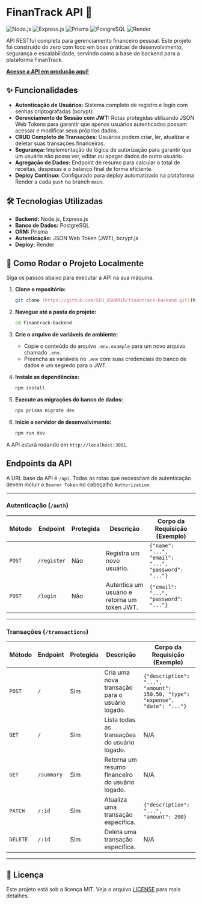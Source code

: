 # FinanTrack API 💸

![Node.js](https://img.shields.io/badge/Node.js-339933?style=for-the-badge&logo=nodedotjs&logoColor=white)
![Express.js](https://img.shields.io/badge/Express.js-000000?style=for-the-badge&logo=express&logoColor=white)
![Prisma](https://img.shields.io/badge/Prisma-2D3748?style=for-the-badge&logo=prisma&logoColor=white)
![PostgreSQL](https://img.shields.io/badge/PostgreSQL-4169E1?style=for-the-badge&logo=postgresql&logoColor=white)
![Render](https://img.shields.io/badge/Render-46E3B7?style=for-the-badge&logo=render&logoColor=white)

API RESTful completa para gerenciamento financeiro pessoal. Este projeto foi construído do zero com foco em boas práticas de desenvolvimento, segurança e escalabilidade, servindo como a base de backend para a plataforma FinanTrack.

**[Acesse a API em produção aqui!](https://finantrack-backend-q2oq.onrender.com/api/health)**

## ✨ Funcionalidades

- **Autenticação de Usuários:** Sistema completo de registro e login com senhas criptografadas (bcrypt).
- **Gerenciamento de Sessão com JWT:** Rotas protegidas utilizando JSON Web Tokens para garantir que apenas usuários autenticados possam acessar e modificar seus próprios dados.
- **CRUD Completo de Transações:** Usuários podem criar, ler, atualizar e deletar suas transações financeiras.
- **Segurança:** Implementação de lógica de autorização para garantir que um usuário não possa ver, editar ou apagar dados de outro usuário.
- **Agregação de Dados:** Endpoint de resumo para calcular o total de receitas, despesas e o balanço final de forma eficiente.
- **Deploy Contínuo:** Configurado para deploy automatizado na plataforma Render a cada `push` na branch `main`.

## 🛠️ Tecnologias Utilizadas

- **Backend:** Node.js, Express.js
- **Banco de Dados:** PostgreSQL
- **ORM:** Prisma
- **Autenticação:** JSON Web Token (JWT), bcrypt.js
- **Deploy:** Render

## 🚀 Como Rodar o Projeto Localmente

Siga os passos abaixo para executar a API na sua máquina.

1.  **Clone o repositório:**
    ```bash
    git clone [https://github.com/SEU_USUARIO/finantrack-backend.git](https://github.com/SEU_USUARIO/finantrack-backend.git)
    ```

2.  **Navegue até a pasta do projeto:**
    ```bash
    cd finantrack-backend
    ```

3.  **Crie o arquivo de variáveis de ambiente:**
    - Copie o conteúdo do arquivo `.env.example` para um novo arquivo chamado `.env`.
    - Preencha as variáveis no `.env` com suas credenciais do banco de dados e um segredo para o JWT.

4.  **Instale as dependências:**
    ```bash
    npm install
    ```

5.  **Execute as migrações do banco de dados:**
    ```bash
    npx prisma migrate dev
    ```

6.  **Inicie o servidor de desenvolvimento:**
    ```bash
    npm run dev
    ```

A API estará rodando em `http://localhost:3001`.

## Endpoints da API

A URL base da API é `/api`. Todas as rotas que necessitam de autenticação devem incluir o `Bearer Token` no cabeçalho `Authorization`.

---

### Autenticação (`/auth`)

| Método | Endpoint         | Protegida | Descrição                         | Corpo da Requisição (Exemplo)                                    |
| ------ | ---------------- | --------- | ----------------------------------- | ---------------------------------------------------------------- |
| `POST` | `/register`      | Não       | Registra um novo usuário.         | `{"name": "...", "email": "...", "password": "..."}`            |
| `POST` | `/login`         | Não       | Autentica um usuário e retorna um token JWT. | `{"email": "...", "password": "..."}`                            |

---

### Transações (`/transactions`)

| Método   | Endpoint     | Protegida | Descrição                                    | Corpo da Requisição (Exemplo)                                |
| -------- | ------------ | --------- | -------------------------------------------- | ------------------------------------------------------------ |
| `POST`   | `/`          | Sim       | Cria uma nova transação para o usuário logado. | `{"description": "...", "amount": 150.50, "type": "expense", "date": "..."}` |
| `GET`    | `/`          | Sim       | Lista todas as transações do usuário logado.   | N/A                                                          |
| `GET`    | `/summary`   | Sim       | Retorna um resumo financeiro do usuário logado. | N/A                                                          |
| `PATCH`  | `/:id`       | Sim       | Atualiza uma transação específica.             | `{"description": "...", "amount": 200}`                      |
| `DELETE` | `/:id`       | Sim       | Deleta uma transação específica.               | N/A                                                          |

---

## 📄 Licença

Este projeto está sob a licença MIT. Veja o arquivo [LICENSE](LICENSE) para mais detalhes.